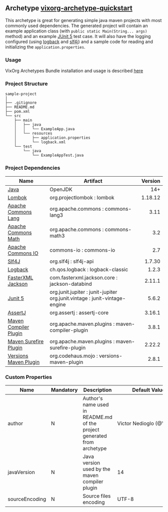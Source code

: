 ## Archetype [vixorg-archetype-quickstart](https://github.com/VixOrg/vixorg-archetypes/tree/master/vixorg-archetype-quickstart)
This archetype is great for generating simple java maven projects with most commonly used dependencies.
The generated project will contain an example application class (with `public static Main(String... args)` method) and an example [JUnit 5](https://junit.org/junit5/) test case. It will also have the logging configured (using [logback](http://logback.qos.ch/) and [slf4j](http://www.slf4j.org/)) and a sample code for reading and initializing the `application.properties`.

### Usage
VixOrg Archetypes Bundle installation and usage is described [here](https://github.com/VixOrg/vixorg-archetypes/blob/master/README.md#installation)

### Project Structure

```
sample-project
│
├── .gitignore
├── README.md
├── pom.xml
└── src
    ├── main
    │   ├── java
    │   │   └── ExampleApp.java
    │   └── resources
    │       ├── application.properties
    │       └── logback.xml
    └── test
        └── java
            └── ExampleAppTest.java
```

### Project Dependencies
| Name | Artifact | Version |
|-|-|-:|
| [Java](https://jdk.java.net/14/) | OpenJDK | 14+ |
| [Lombok](https://projectlombok.org/) | org.projectlombok : lombok | 1.18.12 |
| [Apache Commons Lang](https://commons.apache.org/proper/commons-lang/) | org.apache.commons : commons-lang3 | 3.11 |
| [Apache Commons Math](https://commons.apache.org/proper/commons-math/) | org.apache.commons : commons-math3 | 3.2 |
| [Apache Commons IO](http://commons.apache.org/proper/commons-io/) | commons-io : commons-io | 2.7 |
| [Slf4J](http://www.slf4j.org/) | org.slf4j : slf4j-api | 1.7.30 |
| [Logback](http://logback.qos.ch/) | ch.qos.logback : logback-classic | 1.2.3 |
| [FasterXML Jackson](https://github.com/FasterXML/jackson) | com.fasterxml.jackson.core : jackson-databind | 2.11.1 |
| [Junit 5](https://junit.org/junit5/) | org.junit.jupiter : junit-jupiter</br>org.junit.vintage : junit-vintage-engine | 5.6.2 |
| [AssertJ](https://assertj.github.io/doc/) | org.assertj : assertj-core | 3.16.1 |
| [Maven Compiler Plugin](https://maven.apache.org/plugins/maven-compiler-plugin/) | org.apache.maven.plugins : maven-compiler-plugin | 3.8.1 |
| [Maven Surefire Plugin](https://maven.apache.org/surefire/maven-surefire-plugin/) | org.apache.maven.plugins : maven-surefire-plugin | 2.22.2 |
| [Versions Maven Plugin](https://www.mojohaus.org/versions-maven-plugin/) | org.codehaus.mojo : versions-maven-plugin | 2.8.1 |

### Custom Properties
| Name | Mandatory | Description | Default Value
|-|-|-|-|
| author | N | Author's name used in README.md of the project generated from archetype | Victor&nbsp;Nedioglo&nbsp;(@VixOrg)
| javaVersion | N | Java version used by the maven compiler plugin | 14 |
| sourceEncoding | N | Source files encoding | UTF-8 |
